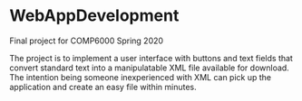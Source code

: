 # WebAppDevelopment
Final project for COMP6000 Spring 2020

The project is to implement a user interface with buttons and text fields that convert standard text into a manipulatable XML file available for download. The intention being someone inexperienced with XML can pick up the application and create an easy file within minutes.

